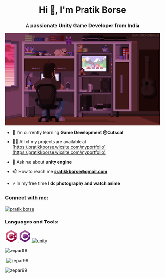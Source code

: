 <h1 align="center">Hi 👋, I'm Pratik Borse</h1>
<h3 align="center">A passionate Unity Game Developer from India</h3>

<p><img align ="center" alt = "gif" src="https://github.com/Zepar99/Zepar99/blob/main/Bedroom%20mood%20by%20bbrunomoraes%20on%20DeviantArt.gif" width="600" height="300" /></p>

- 🌱 I’m currently learning **Game Development @Outscal**

- 👨‍💻 All of my projects are available at [https://pratikkborse.wixsite.com/myportfolio](https://pratikkborse.wixsite.com/myportfolio)

- 💬 Ask me about  **unity engine**

- 📫 How to reach me  **pratikkborse@gmail.com**

- ⚡ In my free time  **I do photography and watch anime**

<h3 align="left">Connect with me:</h3>
<p align="left">
<a href="https://linkedin.com/in/pratik borse" target="blank"><img align="center" src="https://raw.githubusercontent.com/rahuldkjain/github-profile-readme-generator/master/src/images/icons/Social/linked-in-alt.svg" alt="pratik borse" height="30" width="40" /></a>
</p>

<h3 align="left">Languages and Tools:</h3>
<p align="left"> <a href="https://www.w3schools.com/cpp/" target="_blank" rel="noreferrer"> <img src="https://raw.githubusercontent.com/devicons/devicon/master/icons/cplusplus/cplusplus-original.svg" alt="cplusplus" width="40" height="40"/> </a> <a href="https://www.w3schools.com/cs/" target="_blank" rel="noreferrer"> <img src="https://raw.githubusercontent.com/devicons/devicon/master/icons/csharp/csharp-original.svg" alt="csharp" width="40" height="40"/> </a> <a href="https://unity.com/" target="_blank" rel="noreferrer"> <img src="https://www.vectorlogo.zone/logos/unity3d/unity3d-icon.svg" alt="unity" width="40" height="40"/> </a> </p>

<p><img align="center" src="https://github-readme-stats.vercel.app/api/top-langs?username=zepar99&show_icons=true&locale=en&layout=compact" alt="zepar99" /></p>

<p>&nbsp;<img align="center" src="https://github-readme-stats.vercel.app/api?username=zepar99&show_icons=true&locale=en" alt="zepar99" /></p>

<p align="left"> <img src="https://komarev.com/ghpvc/?username=zepar99&label=Profile%20views&color=0e75b6&style=flat" alt="zepar99" /> </p>
